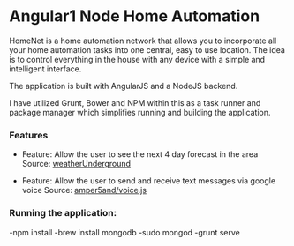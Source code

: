 # Angular1 Node Home Automation
HomeNet is a home automation network that allows you to incorporate all your home automation tasks into one central, easy to use location.  The idea is to control everything in the house with any device with a simple and intelligent interface.  

The application is built with AngularJS and a NodeJS backend.

I have utilized Grunt, Bower and NPM within this as a task runner and package manager which simplifies running and building the application.

### Features
- Feature: Allow the user to see the next 4 day forecast in the area
Source: [weatherUnderground](http://www.wunderground.com/weather/api/)

- Feature: Allow the user to send and receive text messages via google voice
Source: [amper5and/voice.js](https://github.com/amper5and/voice.js)

### Running the application:
-npm install
-brew install mongodb
-sudo mongod
-grunt serve
